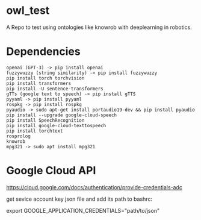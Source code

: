 # owl_test

A Repo to test using ontologies like knowrob with deeplearning in robotics.

# Dependencies

```
openai (GPT-3) -> pip install openai
fuzzywuzzy (string similarity) -> pip install fuzzywuzzy
pip install torch torchvision
pip install transformers
pip install -U sentence-transformers
gTTs (google text to speech) -> pip install gTTS
pyyaml -> pip install pyyaml
rospkg -> pip install rospkg
pyaudio -> sudo apt-get install portaudio19-dev && pip install pyaudio
pip install --upgrade google-cloud-speech
pip install SpeechRecognition
pip install google-cloud-texttospeech
pip install torchtext
rosprolog
knowrob
mpg321 -> sudo apt install mpg321
```
# Google Cloud API

https://cloud.google.com/docs/authentication/provide-credentials-adc

get sevice account key json file and add its path to bashrc:

export GOOGLE_APPLICATION_CREDENTIALS="path/to/json"
